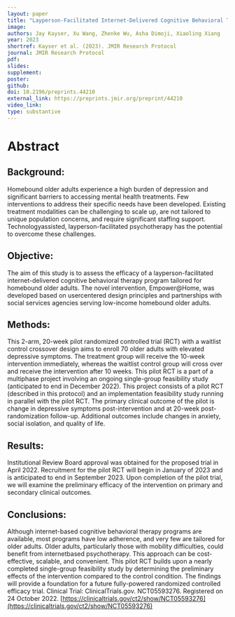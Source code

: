 ```yaml
---
layout: paper
title: "Layperson-Facilitated Internet-Delivered Cognitive Behavioral Therapy for Homebound Older Adults with Depression: Protocol for a Randomized Controlled Trial"
image: 
authors: Jay Kayser, Xu Wang, Zhenke Wu, Asha Dimoji, Xiaoling Xiang
year: 2023
shortref: Kayser et al. (2023). JMIR Research Protocol
journal: JMIR Research Protocol
pdf: 
slides: 
supplement:
poster: 
github: 
doi: 10.2196/preprints.44210
external_link: https://preprints.jmir.org/preprint/44210
video_link: 
type: substantive
---
```


# Abstract

## Background: 

Homebound older adults experience a high burden of depression and significant barriers to accessing mental health treatments. Few interventions to address their specific needs have been developed. Existing treatment modalities can be challenging to scale up, are not tailored to unique population concerns, and require significant staffing support. Technologyassisted, layperson-facilitated psychotherapy has the potential to overcome these challenges.

## Objective: 

The aim of this study is to assess the efficacy of a layperson-facilitated internet-delivered cognitive behavioral therapy program tailored for homebound older adults. The novel intervention, Empower@Home, was developed based on usercentered design principles and partnerships with social services agencies serving low-income homebound older adults.

## Methods: 

This 2-arm, 20-week pilot randomized controlled trial (RCT) with a waitlist control crossover design aims to enroll 70 older adults with elevated depressive symptoms. The treatment group will receive the 10-week intervention immediately, whereas the waitlist control group will cross over and receive the intervention after 10 weeks. This pilot RCT is a part of a multiphase project involving an ongoing single-group feasibility study (anticipated to end in December 2022). This project consists of a pilot RCT (described in this protocol) and an implementation feasibility study running in parallel with the pilot RCT. The primary clinical outcome of the pilot is change in depressive symptoms post-intervention and at 20-week post- randomization follow-up. Additional outcomes include changes in anxiety, social isolation, and quality of life.

## Results: 

Institutional Review Board approval was obtained for the proposed trial in April 2022. Recruitment for the pilot RCT will begin in January of 2023 and is anticipated to end in September 2023. Upon completion of the pilot trial, we will examine the preliminary efficacy of the intervention on primary and secondary clinical outcomes.

## Conclusions: 

Although internet-based cognitive behavioral therapy programs are available, most programs have low adherence, and very few are tailored for older adults. Older adults, particularly those with mobility difficulties, could benefit from internetbased psychotherapy. This approach can be cost-effective, scalable, and convenient. This pilot RCT builds upon a nearly completed single-group feasibility study by determining the preliminary effects of the intervention compared to the control condition. The findings will provide a foundation for a future fully-powered randomized controlled efficacy trial. Clinical Trial: ClinicalTrials.gov. NCT05593276. Registered on 24 October 2022. [https://clinicaltrials.gov/ct2/show/NCT05593276](https://clinicaltrials.gov/ct2/show/NCT05593276)